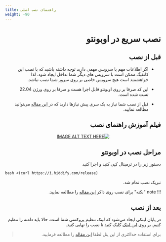 ```yaml
---
title: راهنمای نصب اصلی
weight: -90
---
```



<div dir="rtl" markdown="1">


# نصب سریع در اوبونتو

## قبل از نصب
* اگر اطلاعات مهم یا سرویس مهمی دارید توجه داشته باشید که با نصب این کانفیگ ممکن است با سرویس های دیگر شما تداخل ایجاد شود. لذا خواهشمند است هیچ سرویس خاصی بر روی سرور شما نصب نباشد.

* این کد صرفا بر روی اوبونتو قابل اجرا هست و صرفا بر روی ورژن 22.04 تست شده است. 

* قبل از نصب شما نیاز به یک سری پیش نیازها دارید که در [این مقاله](/fa/manager/installation-and-setup/Installation-prerequisites/) می‌توانید مطالعه نمایید.

## فیلم آموزش راهنمای نصب

<div align=center markdown=1>
  
[![IMAGE ALT TEXT HERE](https://img.youtube.com/vi/_LYFqrXVupI/0.jpg)](https://www.youtube.com/watch?v=_LYFqrXVupI)

</div>

## مراحل نصب در اوبونتو

دستور زیر را در ترمینال کپی کنید و اجرا کنید

<div dir="ltr" markdown="1">

```
bash <(curl https://i.hiddify.com/release)
```

</div>
تبریک نصب تمام شد. 

!!! note "نکته"
    برای نصب روی داکر [این مقاله](https://hiddify.com/fa/manager/installation-and-setup/Install-Hiddify-using-Docker/) را مطالعه نمایید.

## بعد از نصب
در پایان لینکی ایجاد می‌شود که لینک تنظیم پروکسی شما است. حالا باید دامنه را تنظیم کنیم. بر روی [این لینک](/fa/manager/installation-and-setup/Guide-for-setting-up-the-domain-and-finalizing-the-installation/) کلیک کنید تا نصب را نهایی کنید.



> برای استفاده حداکثری از این پنل لطفا [این مقاله](/fa/manager/configuration-and-advanced-settings/How-to-configure-Hiddify-panel-properly/) را مطالعه فرمایید.



